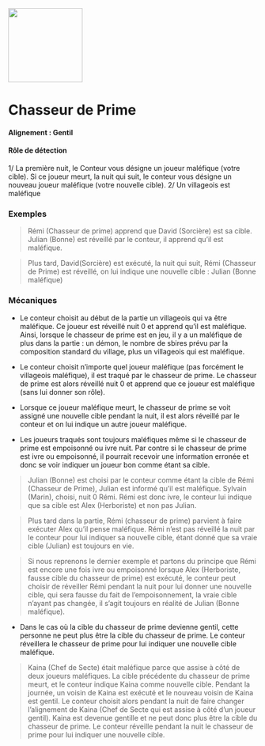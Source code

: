 <img src="https://github.com/brain-academy/wiki/blob/master/blood-on-the-clocktower/img/bountyhunter.png?raw=true" height="150"> 

# Chasseur de Prime

#### Alignement : Gentil
#### Rôle de détection

1/ La première nuit, le Conteur vous désigne un joueur maléfique (votre cible). Si ce joueur meurt, la nuit qui suit, le conteur vous désigne un nouveau joueur maléfique (votre nouvelle cible).
2/ Un villageois est maléfique

### Exemples
> Rémi (Chasseur de prime) apprend que David (Sorcière) est sa cible. Julian (Bonne) est réveillé par le conteur, il apprend qu’il est maléfique.

> Plus tard, David(Sorcière) est exécuté, la nuit qui suit, Rémi (Chasseur de Prime) est réveillé, on lui indique une nouvelle cible : Julian (Bonne maléfique)

### Mécaniques
- Le conteur choisit au début de la partie un villageois qui va être maléfique. Ce joueur est réveillé nuit 0 et apprend qu’il est maléfique. Ainsi, lorsque le chasseur de prime est en jeu, il y a un maléfique de plus dans la partie : un démon, le nombre de sbires prévu par la composition standard du village, plus un villageois qui est maléfique.

- Le conteur choisit n’importe quel joueur maléfique (pas forcément le villageois maléfique), il est traqué par le chasseur de prime. Le chasseur de prime est alors réveillé nuit 0 et apprend que ce joueur est maléfique (sans lui donner son rôle).

- Lorsque ce joueur maléfique meurt, le chasseur de prime se voit assigné une nouvelle cible pendant la nuit, il est alors réveillé par le conteur et on lui indique un autre joueur maléfique.

- Les joueurs traqués sont toujours maléfiques même si le chasseur de prime est empoisonné ou ivre nuit. Par contre si le chasseur de prime est ivre ou empoisonné, il pourrait recevoir une information erronée et donc se voir indiquer un joueur bon comme étant sa cible.

> Julian (Bonne) est choisi par le conteur comme étant la cible de Rémi (Chasseur de Prime), Julian est informé qu’il est maléfique. Sylvain (Marin), choisi, nuit 0 Rémi. Rémi est donc ivre, le conteur lui indique que sa cible est Alex (Herboriste) et non pas Julian.

> Plus tard dans la partie, Rémi (chasseur de prime) parvient à faire exécuter Alex qu’il pense maléfique. Rémi n’est pas réveillé la nuit par le conteur pour lui indiquer sa nouvelle cible, étant donné que sa vraie cible (Julian) est toujours en vie.

> Si nous reprenons le dernier exemple et partons du principe que Rémi est encore une fois ivre ou empoisonné lorsque Alex (Herboriste, fausse cible du chasseur de prime) est exécuté, le conteur peut choisir de réveiller Rémi pendant la nuit pour lui donner une nouvelle cible, qui sera fausse du fait de l’empoisonnement, la vraie cible n’ayant pas changée, il s’agit toujours en réalité de Julian (Bonne maléfique).
 
- Dans le cas où la cible du chasseur de prime devienne gentil, cette personne ne peut plus être la cible du chasseur de prime. Le conteur réveillera le chasseur de prime pour lui indiquer une nouvelle cible maléfique.

> Kaina (Chef de Secte) était maléfique parce que assise à côté de deux joueurs maléfiques. La cible précédente du chasseur de prime meurt, et le conteur indique Kaina comme nouvelle cible. Pendant la journée, un voisin de Kaina est exécuté et le nouveau voisin de Kaina est gentil. Le conteur choisit alors pendant la nuit de faire changer l’alignement de Kaina (Chef de Secte qui est assise à côté d’un joueur gentil). Kaina est devenue gentille et ne peut donc plus être la cible du chasseur de prime. Le conteur réveille pendant la nuit le chasseur de prime pour lui indiquer une nouvelle cible.
